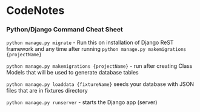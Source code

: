 # CodeNotes

### Python/Django Command Cheat Sheet

`python manage.py migrate` - Run this on installation of Django ReST framework and any time after running `python manage.py makemigrations {projectName}`

`python manage.py makemigrations {projectName}` - run after creating Class Models that will be used to generate database tables

`python manage.py loaddata {fixtureName}` seeds your database with JSON files that are in fixtures directory

`python manage.py runserver` - starts the Django app (server)
